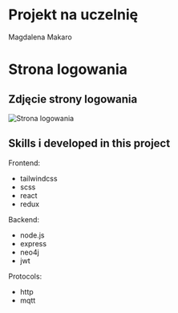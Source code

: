 # Projekt na uczelnię

Magdalena Makaro

# Strona logowania

## Zdjęcie strony logowania

![Strona logowania](photos/startpage.png)

## Skills i developed in this project

Frontend:

- tailwindcss
- scss
- react
- redux

Backend:

- node.js
- express
- neo4j
- jwt

Protocols:

- http
- mqtt
